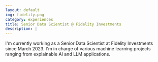 ```yaml
---
layout: default
img: fidelity.png
category: experiences
title: Senior Data Scientist @ Fidelity Investments
description: |
---
```

I'm currently working as a Senior Data Scientist at Fidelity Investments since March 2023. I'm in charge of various machine learning projects ranging from explainable AI and LLM applications.